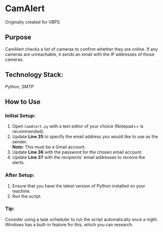 # CamAlert

Originally created for VBPS

## Purpose
CamAlert checks a list of cameras to confirm whether they are online. If any cameras are unreachable, it sends an email with the IP addresses of those cameras.

## Technology Stack:
Python, SMTP

## How to Use

### Initial Setup:
1. Open `CamAlert.py` with a text editor of your choice (Notepad++ is recommended).
2. Update **Line 35** to specify the email address you would like to use as the sender.  
   **Note:** This must be a Gmail account.
3. Update **Line 36** with the password for the chosen email account.
4. Update **Line 37** with the recipients' email addresses to receive the alerts.

### After Setup:
1. Ensure that you have the latest version of Python installed on your machine.
2. Run the script.

### Tip:
Consider using a task scheduler to run the script automatically once a night. Windows has a built-in feature for this, which you can research.

